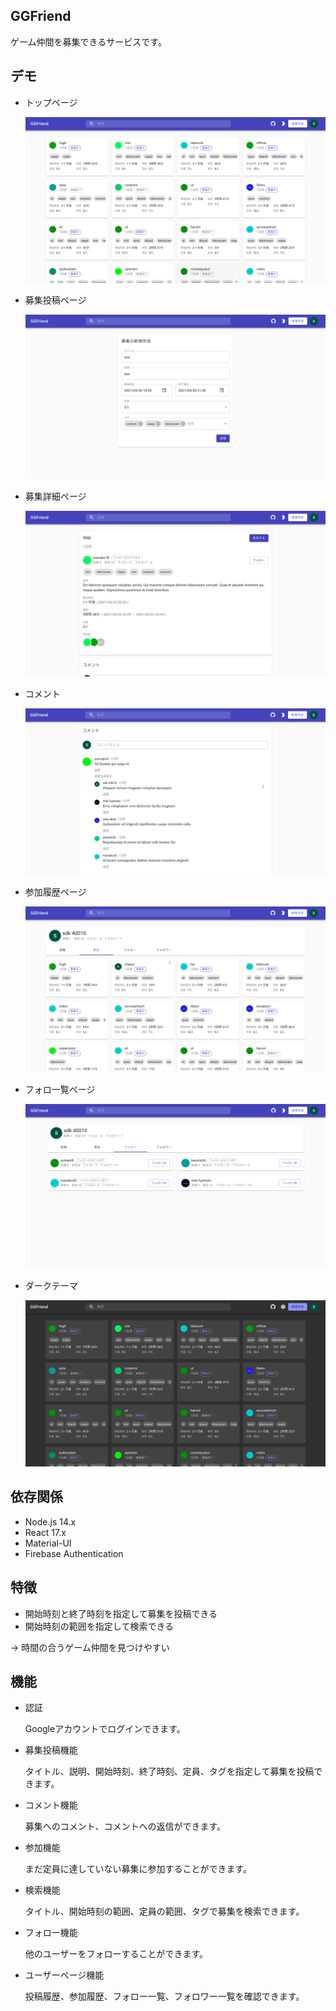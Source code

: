 ## GGFriend
ゲーム仲間を募集できるサービスです。

## デモ
- トップページ

    ![トップページ](https://raw.githubusercontent.com/sdk40010/game-invitation-frontend/images/top.png)

- 募集投稿ページ

    ![募集投稿ページ](https://raw.githubusercontent.com/sdk40010/game-invitation-frontend/images/newInvitation.png)

- 募集詳細ページ

    ![募集詳細ページ](https://raw.githubusercontent.com/sdk40010/game-invitation-frontend/images/showInvitation.png)

- コメント

    ![コメント](https://raw.githubusercontent.com/sdk40010/game-invitation-frontend/images/comment.png)

- 参加履歴ページ

    ![募集詳細ページ](https://raw.githubusercontent.com/sdk40010/game-invitation-frontend/images/history.png)

- フォロ一覧ページ

    ![フォロー一覧ページ](https://raw.githubusercontent.com/sdk40010/game-invitation-frontend/images/followings.png)

- ダークテーマ

    ![ダークテーマ](https://raw.githubusercontent.com/sdk40010/game-invitation-frontend/images/darkTheme.png)

## 依存関係
- Node.js 14.x
- React 17.x
- Material-UI
- Firebase Authentication

## 特徴
- 開始時刻と終了時刻を指定して募集を投稿できる
- 開始時刻の範囲を指定して検索できる

→ 時間の合うゲーム仲間を見つけやすい

## 機能
- 認証

    Googleアカウントでログインできます。

- 募集投稿機能

    タイトル、説明、開始時刻、終了時刻、定員、タグを指定して募集を投稿できます。

- コメント機能

    募集へのコメント、コメントへの返信ができます。

- 参加機能

    まだ定員に達していない募集に参加することができます。

- 検索機能

    タイトル、開始時刻の範囲、定員の範囲、タグで募集を検索できます。

- フォロー機能

    他のユーザーをフォローすることができます。

- ユーザーページ機能

    投稿履歴、参加履歴、フォロー一覧、フォロワー一覧を確認できます。



